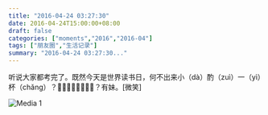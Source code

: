 ```yaml
---
title: "2016-04-24 03:27:30"
date: 2016-04-24T15:00:00+08:00
draft: false
categories: ["moments","2016","2016-04"]
tags: ["朋友圈","生活记录"]
summary: "2016-04-24 03:27:30..."
---
```


听说大家都考完了。既然今天是世界读书日，何不出来小（dà）酌（zuì）一（yì）杯（chǎng）？🙋🏻🙋🏻🙋🏻🙋🏻？有妹。[微笑]

![Media 1](/Moments/photos/2016-04-24/201604240327300.jpg)

